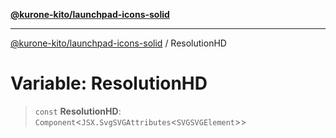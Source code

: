 [**@kurone-kito/launchpad-icons-solid**](../README.md)

***

[@kurone-kito/launchpad-icons-solid](../globals.md) / ResolutionHD

# Variable: ResolutionHD

> `const` **ResolutionHD**: `Component`\<`JSX.SvgSVGAttributes`\<`SVGSVGElement`\>\>
